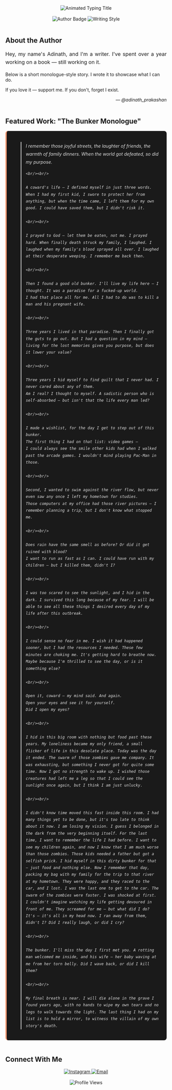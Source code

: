 <div align="center">
  <img src="https://readme-typing-svg.demolab.com?font=Fira+Code&weight=600&size=28&duration=3000&pause=500&color=FFA07A&center=true&vCenter=true&width=435&lines=Adinath+Prakashan;Writer+%26+Storyteller" alt="Animated Typing Title" />
</div>

<br/>

<div align="center">
  <img src="https://img.shields.io/badge/Author-Dark%20Fiction-555555?style=for-the-badge&logo=bookstack" alt="Author Badge" />
  <img src="https://img.shields.io/badge/Words-That%20Cut%20Deep-555555?style=for-the-badge&logo=ghost" alt="Writing Style" />
</div>

<br/>

## About the Author

<p align="justify" style="font-size: 16px; line-height: 1.6;">
  Hey, my name's Adinath, and I'm a writer. I've spent over a year working on a book — still working on it.
  
  Below is a short monologue-style story. I wrote it to showcase what I can do.
  
  If you love it — support me.
  If you don't, forget I exist.
</p>

<div align="right">
  <em>— @adinath_prakashan</em>
</div>

<br/>

## Featured Work: "The Bunker Monologue"

<div style="background-color: #1A1A1A; padding: 20px; border-radius: 8px; border-left: 4px solid #FFA07A;">
  <blockquote style="font-style: italic; color: #E0E0E0; line-height: 1.8;">
    I remember those joyful streets, the laughter of friends, the warmth of family dinners. When the world got defeated, so did my purpose.
    
    <br/><br/>
    
    A coward's life — I defined myself in just three words.
    When I had my first kid, I swore to protect her from anything, but when the time came, I left them for my own good. I could have saved them, but I didn't risk it.
    
    <br/><br/>
    
    I prayed to God — let them be eaten, not me. I prayed hard. When finally death struck my family, I laughed. I laughed when my family's blood sprayed all over. I laughed at their desperate weeping. I remember me back then.
    
    <br/><br/>
    
    Then I found a good old bunker. I'll live my life here — I thought. It was a paradise for a fucked-up world.
    I had that place all for me. All I had to do was to kill a man and his pregnant wife.
    
    <br/><br/>
    
    Three years I lived in that paradise. Then I finally got the guts to go out. But I had a question in my mind — living for the lost memories gives you purpose, but does it lower your value?
    
    <br/><br/>
    
    Three years I hid myself to find guilt that I never had. I never cared about any of them.
    Am I real? I thought to myself. A sadistic person who is self-absorbed — but isn't that the life every man led?
    
    <br/><br/>
    
    I made a wishlist, for the day I get to step out of this bunker.
    The first thing I had on that list: video games —
    I could always see the smile other kids had when I walked past the arcade games. I wouldn't mind playing Pac-Man in those.
    
    <br/><br/>
    
    Second, I wanted to swim against the river flow, but never even saw any once I left my hometown for studies.
    Those computers at my office had those river pictures — I remember planning a trip, but I don't know what stopped me.
    
    <br/><br/>
    
    Does rain have the same smell as before? Or did it get ruined with blood?
    I want to run as fast as I can. I could have run with my children — but I killed them, didn't I?
    
    <br/><br/>
    
    I was too scared to see the sunlight, and I hid in the dark. I survived this long because of my fear. I will be able to see all these things I desired every day of my life after this outbreak.
    
    <br/><br/>
    
    I could sense no fear in me. I wish it had happened sooner, but I had the resources I needed. These few minutes are choking me. It's getting hard to breathe now. Maybe because I'm thrilled to see the day, or is it something else?
    
    <br/><br/>
    
    Open it, coward — my mind said. And again.
    Open your eyes and see it for yourself.
    Did I open my eyes?
    
    <br/><br/>
    
    I hid in this big room with nothing but food past these years. My loneliness became my only friend, a small flicker of life in this desolate place. Today was the day it ended. The swarm of those zombies gave me company. It was exhausting, but something I never got for quite some time. Now I got no strength to wake up. I wished those creatures had left me a leg so that I could see the sunlight once again, but I think I am just unlucky.
    
    <br/><br/>
    
    I didn't know time moved this fast inside this room. I had many things yet to be done, but it's too late to think about it now. I am losing my vision. I guess I belonged in the dark from the very beginning itself. For the last time, I want to remember the life I had before. I want to see my children again, and now I know that I am much worse than those zombies. Those kids needed a father but got a selfish prick. I hid myself in this dirty bunker for that — just food and nothing else. Now I remember that day, packing my bag with my family for the trip to that river at my hometown. They were happy, and they raced to the car, and I lost. I was the last one to get to the car. The swarm of the zombies were faster. I was shocked at first. I couldn't imagine watching my life getting devoured in front of me. They screamed for me — but what did I do? It's — it's all in my head now. I ran away from them, didn't I? Did I really laugh, or did I cry?
    
    <br/><br/>
    
    The bunker. I'll miss the day I first met you. A rotting man welcomed me inside, and his wife — her baby waving at me from her torn belly. Did I wave back, or did I kill them?
    
    <br/><br/>
    
    My final breath is near. I will die alone in the grave I found years ago, with no hands to wipe my own tears and no legs to walk towards the light. The last thing I had on my list is to hold a mirror, to witness the villain of my own story's death.
  </blockquote>
</div>

<br/>

## Connect With Me

<div align="center">
  <a href="https://www.instagram.com/adinath_prakashan?igsh=cmJqdDJzcGNoZDl4">
    <img src="https://img.shields.io/badge/Instagram-FFA07A?style=for-the-badge&logo=instagram&logoColor=white" alt="Instagram" />
  </a>
  <a href="mailto:your-email@example.com">
    <img src="https://img.shields.io/badge/Email-FFA07A?style=for-the-badge&logo=gmail&logoColor=white" alt="Email" />
  </a>
</div>

<br/>

<div align="center">
  <img src="https://komarev.com/ghpvc/?username=yourusername&label=Profile%20Views&color=FFA07A&style=flat" alt="Profile Views" />
</div>


     
